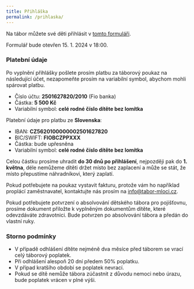 ```yaml
---
title: Přihláška
permalink: /prihlaska/
---
```


Na tábor můžete své děti přihlásit v [tomto formuláři](https://docs.google.com/forms/d/e/1FAIpQLSdmdI8k_GxsnL2CNSkv6XZRoVCAyTKLITpqGogzxSrGvZi77A/viewform?usp=sf_link).

Formulář bude otevřen 15. 1. 2024 v 18:00.


### Platební údaje

Po vyplnění přihlášky pošlete prosím platbu za táborový poukaz na následující
účet, nezapomeňte prosím na variabilní symbol, abychom mohli spárovat platbu.

* Číslo účtu: **2501627820/2010** (Fio banka)
* Částka: **5 500 Kč**
* Variabilní symbol: **celé rodné číslo dítěte bez lomítka**

Platební údaje pro platbu ze **Slovenska**:

* IBAN: **CZ5620100000002501627820**
* BIC/SWIFT: **FIOBCZPPXXX**
* Částka: bude upřesněna
* Variabilní symbol: **celé rodné číslo dítěte bez lomítka**

Celou částku prosíme uhradit **do 30 dnů po přihlášení**, nejpozději pak do **1. května**,
déle nemůžeme dítěti držet místo bez zaplacení a může se stát, že místo přepustíme náhradníkovi,
který zaplatí.

Pokud potřebujete na poukaz vystavit fakturu, protože vám ho například proplácí
zaměstnavatel, kontaktujte nás prosím na
<a href="mailto:info@tabor-mloci.cz">info@tabor-mloci.cz</a>.

Pokud potřebujete potvrzení o absolvování dětského tábora pro pojišťovnu, prosíme
dokument přiložte k vyplněným dokumentům dítěte, které odevzdáváte zdravotnici.
Bude potvrzen po absolvování tábora a předán do vlastní ruky.

### Storno podmínky

* V případě odhlášení dítěte nejméně dva měsíce před táborem se vrací celý táborový poplatek.
* Při odhlášení alespoň 20 dní předem 50% poplatku.
* V případ kratšího období se poplatek nevrací.
* Pokud se dítě nemůže tábora zúčastnit z důvodu nemoci nebo úrazu, bude poplatek vrácen v plné výši.
